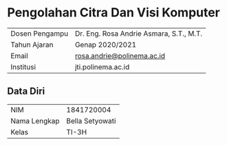 # Pengolahan Citra Dan Visi Komputer
|  |  |
|--|--|
| Dosen Pengampu | Dr. Eng. Rosa Andrie Asmara, S.T., M.T. |
| Tahun Ajaran | Genap 2020/2021 |
| Email | rosa.andrie@polinema.ac.id |
| Institusi | jti.polinema.ac.id |

## Data Diri

|  |  |
|--|--|
| NIM | 1841720004 |
| Nama Lengkap | Bella Setyowati |
| Kelas | TI-3H |
